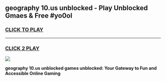 
## geography 10.us unblocked - Play Unblocked Gmaes & Free #yo0ol
<h3>
<a href="https://news.freeplayer.one?title=geography_10.us_unblocked&ref=27F">CLICK TO PLAY</a></h3>
<hr>

<h3>
<a href="https://news.freeplayer.one?title=geography_10.us_unblocked&ref=27F">CLICK 2 PLAY</a>
  
</h3>

<a href="https://news.freeplayer.one?title=geography_10.us_unblocked&ref=27F/"><img src="https://clearcache.store/games.png"></a>


**geography 10.us unblocked games unblocked: Your Gateway to Fun and Accessible Online Gaming**
